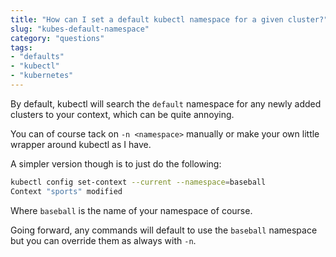 ```yaml
---
title: "How can I set a default kubectl namespace for a given cluster?"
slug: "kubes-default-namespace"
category: "questions"
tags:
- "defaults"
- "kubectl"
- "kubernetes"
---
```


By default, kubectl will search the `default` namespace for any newly added clusters to your context, which can be quite annoying.

You can of course tack on `-n <namespace>` manually or make your own little wrapper around kubectl as I have.

A simpler version though is to just do the following:

```bash
kubectl config set-context --current --namespace=baseball
Context "sports" modified
```

Where `baseball` is the name of your namespace of course.

Going forward, any commands will default to use the `baseball` namespace but you can override them as always with `-n`.